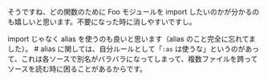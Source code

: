 そうですね、どの関数のために Foo モジュールを import したいのかが分かるのも嬉しいと思います。不要になった時に消しやすいですし。

import じゃなく alias を使うのも良いと思います（alias のこと完全に忘れてました）。
\# alias に関しては、自分ルールとして「`:as` は使うな」というのがあって、これは各ソースで別名がバラバラになってしまって、複数ファイルを跨ってソースを読む時に困ることがあるからです。
